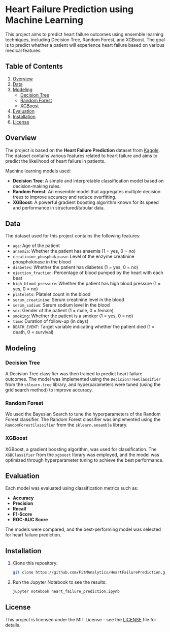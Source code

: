 # Heart Failure Prediction using Machine Learning

This project aims to predict heart failure outcomes using ensemble learning techniques, including Decision Tree, Random Forest, and XGBoost. The goal is to predict whether a patient will experience heart failure based on various medical features.

## Table of Contents
1. [Overview](#overview)
2. [Data](#data)
3. [Modeling](#modeling)
   - [Decision Tree](#decision-tree)
   - [Random Forest](#random-forest)
   - [XGBoost](#xgboost)
4. [Evaluation](#evaluation)
5. [Installation](#installation)
6. [License](#license)

## Overview
The project is based on the **Heart Failure Prediction** dataset from [Kaggle](https://www.kaggle.com/datasets/fedesoriano/heart-failure-prediction). The dataset contains various features related to heart failure and aims to predict the likelihood of heart failure in patients.

Machine learning models used:
- **Decision Tree**: A simple and interpretable classification model based on decision-making rules.
- **Random Forest**: An ensemble model that aggregates multiple decision trees to improve accuracy and reduce overfitting.
- **XGBoost**: A powerful gradient boosting algorithm known for its speed and performance in structured/tabular data.

## Data
The dataset used for this project contains the following features:
- `age`: Age of the patient
- `anaemia`: Whether the patient has anaemia (1 = yes, 0 = no)
- `creatinine_phosphokinase`: Level of the enzyme creatinine phosphokinase in the blood
- `diabetes`: Whether the patient has diabetes (1 = yes, 0 = no)
- `ejection_fraction`: Percentage of blood pumped by the heart with each beat
- `high_blood_pressure`: Whether the patient has high blood pressure (1 = yes, 0 = no)
- `platelets`: Platelet count in the blood
- `serum_creatinine`: Serum creatinine level in the blood
- `serum_sodium`: Serum sodium level in the blood
- `sex`: Gender of the patient (1 = male, 0 = female)
- `smoking`: Whether the patient is a smoker (1 = yes, 0 = no)
- `time`: Duration of follow-up (in days)
- `DEATH_EVENT`: Target variable indicating whether the patient died (1 = death, 0 = survival)

## Modeling
### Decision Tree
A Decision Tree classifier was then trained to predict heart failure outcomes. The model was implemented using the `DecisionTreeClassifier` from the `sklearn.tree` library, and hyperparameters were tuned (using the grid search method) to improve accuracy.

### Random Forest
We used the Bayesian Search to tune the hyperparameters of the Random Forest classifier. The Random Forest classifier was implemented using the `RandomForestClassifier` from the `sklearn.ensemble` library.

### XGBoost
XGBoost, a gradient boosting algorithm, was used for classification. The `XGBClassifier` from the `xgboost` library was employed, and the model was optimized through hyperparameter tuning to achieve the best performance.

## Evaluation
Each model was evaluated using classification metrics such as:
- **Accuracy**
- **Precision**
- **Recall**
- **F1-Score**
- **ROC-AUC Score**

The models were compared, and the best-performing model was selected for heart failure prediction.

## Installation
1. Clone this repository:
    ```bash
    git clone https://github.com/FitMAnalytics/HeartFailurePrediction.git  
    ```
2. Run the Jupyter Notebook to see the results:
    ```bash
    jupyter notebook heart_failure_prediction.ipynb
    ```

## License
This project is licensed under the MIT License - see the [LICENSE](LICENSE) file for details.

